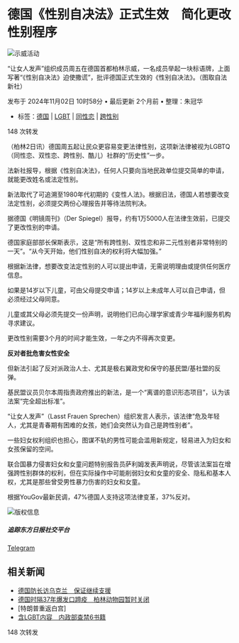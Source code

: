 # 德国《性别自决法》正式生效　简化更改性别程序

![示威活动](https://sb.scorecardresearch.com/p?c1=2&c2=17813110&cv=2.0&cj=1)

“让女人发声”组织成员周五在德国首都柏林示威，一名成员举起一块标语牌，上面写著“《性别自决法》迫使撒谎”，批评德国正式生效的《性别自决法》。（图取自法新社）

发布于 2024年11月02日 10时58分 • 最后更新 2个月前 • 整理：朱冠华

-   标签：[德国](https://www.orientaldaily.com.my/news/browse/%E5%BE%B7%E5%9C%8B) | [LGBT](https://www.orientaldaily.com.my/news/browse/LGBT) | [同性恋](https://www.orientaldaily.com.my/news/browse/%E5%90%8C%E6%80%A7%E6%88%80) | [跨性别](https://www.orientaldaily.com.my/news/browse/%E8%B7%A8%E6%80%A7%E5%88%A5)

148 次转发

（柏林2日讯）德国周五起让民众更容易变更法律性别，这项新法律被视为LGBTQ（同性恋、双性恋、跨性别、酷儿）社群的“历史性”一步。

法新社报导，根据《性别自决法》，任何人只要向当地民政单位提交简单的申请，就能更改姓名或法定性别。

新法取代了可追溯至1980年代初期的《变性人法》。根据旧法，德国人若想要改变法定性别，必须提交两份心理报告并等待法院判决。

据德国《明镜周刊》（Der Spiegel）报导，约有1万5000人在法律生效前，已提交了更改性别的申请。

德国家庭部部长保斯表示，这是“所有跨性别、双性恋和非二元性别者非常特别的一天”。“从今天开始，他们性别自决的权利将大幅加强。”

根据新法律，想要改变法定性别的人可以提出申请，无需说明理由或提供任何医疗信息。

如果是14岁以下儿童，可由父母提交申请；14岁以上未成年人可以自己申请，但必须经过父母同意。

儿童或其父母必须先提交一份声明，说明他们已向心理学家或青少年福利服务机构寻求建议。

更改性别需要3个月的时间才能生效，一年之内不得再次变更。

**反对者批危害女性安全**

但新法引起了反对派政治人士、尤其是极右翼政党和保守的基民盟/基社盟的反弹。

基民盟议员贝尔本周指责政府推出的新法，是一个“离谱的意识形态项目”，认为该法案“完全超出标准”。

“让女人发声”（Lasst Frauen Sprechen）组织发言人表示，该法律“危及年轻人，尤其是青春期有困难的女孩，她们会突然认为自己是跨性别者”。

一些妇女权利组织也担心，图谋不轨的男性可能会滥用新规定，轻易进入为妇女和女孩保留的空间。

联合国暴力侵害妇女和女童问题特别报告员萨利姆发表声明说，尽管该法案旨在增强跨性别群体的权利，但在实际操作中可能削弱妇女和女童的安全、隐私和基本人权，尤其是那些曾受男性暴力伤害的妇女和女童。

根据YouGov最新民调，47%德国人支持这项法律变革，37%反对。

![版权信息](https://www.orientaldaily.com.my/assets/images/logo-article.png)

##### 追踪东方日报社交平台

[Telegram](https://t.me/orientaldailynewsmalaysia)   

## 相关新闻

-   [德国防长访乌克兰　保证继续支援](https://www.orientaldaily.com.my/news/international/2025/01/14/705927)
-   [德国时隔37年爆发口蹄疫　柏林动物园暂时关闭](https://www.orientaldaily.com.my/news/international/2025/01/12/705383)
-   [特朗普重返白宫] 
-   [含LGBT内容　内政部查禁6书籍](https://www.orientaldaily.com.my/news/nation/2025/01/07/704329)

148 次转发
<!-- tcd_original_link https://www.orientaldaily.com.my/news/international/2024/11/02/690335 -->
